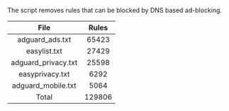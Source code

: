 The script removes rules that can be blocked by DNS based ad-blocking.


| File | Rules |
|:----:|:-----:|
| adguard_ads.txt | 65423 |
| easylist.txt | 27429 |
| adguard_privacy.txt | 25598 |
| easyprivacy.txt | 6292 |
| adguard_mobile.txt | 5064 |
| Total | 129806 |